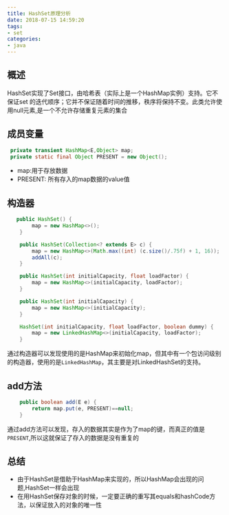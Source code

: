 ```yaml
---
title: HashSet原理分析
date: 2018-07-15 14:59:20
tags:
- set
categories:
- java
---
```

## 概述
HashSet实现了Set接口，由哈希表（实际上是一个HashMap实例）支持。它不保证set 的迭代顺序；它并不保证随着时间的推移，秩序将保持不变。此类允许使用null元素,是一个不允许存储重复元素的集合
## 成员变量
```JAVA
 private transient HashMap<E,Object> map;
 private static final Object PRESENT = new Object();
```
* map:用于存放数据
* PRESENT: 所有存入的map数据的value值
<!--more-->
## 构造器
```JAVA
   public HashSet() {
        map = new HashMap<>();
    }

    public HashSet(Collection<? extends E> c) {
        map = new HashMap<>(Math.max((int) (c.size()/.75f) + 1, 16));
        addAll(c);
    }

    public HashSet(int initialCapacity, float loadFactor) {
        map = new HashMap<>(initialCapacity, loadFactor);
    }

    public HashSet(int initialCapacity) {
        map = new HashMap<>(initialCapacity);
    }

    HashSet(int initialCapacity, float loadFactor, boolean dummy) {
        map = new LinkedHashMap<>(initialCapacity, loadFactor);
    }
```
通过构造器可以发现使用的是HashMap来初始化map，但其中有一个包访问级别的构造器，使用的是`LinkedHashMap`，其主要是对LinkedHashSet的支持。
## add方法
```JAVA
    public boolean add(E e) {
        return map.put(e, PRESENT)==null;
    }
```
通过add方法可以发现，存入的数据其实是作为了map的键，而真正的值是`PRESENT`,所以这就保证了存入的数据是没有重复的
## 总结
* 由于HashSet是借助于HashMap来实现的，所以HashMap会出现的问题,HashSet一样会出现
* 在用HashSet保存对象的时候，一定要正确的重写其equals和hashCode方法，以保证放入的对象的唯一性